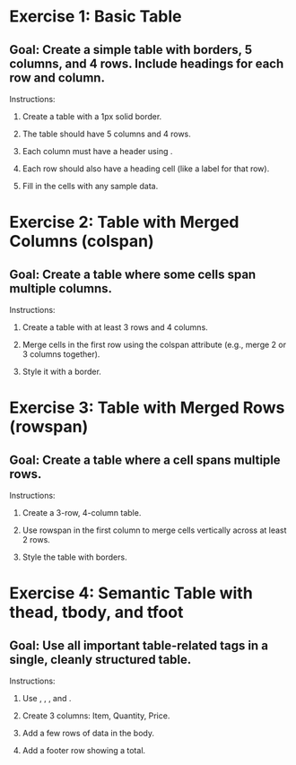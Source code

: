 # Exercise 1: Basic Table
## Goal: Create a simple table with borders, 5 columns, and 4 rows. Include headings for each row and column.

Instructions:

1. Create a table with a 1px solid border.

2. The table should have 5 columns and 4 rows.

3. Each column must have a header using <th>.

4. Each row should also have a heading cell (like a label for that row).

5. Fill in the cells with any sample data.

# Exercise 2: Table with Merged Columns (colspan)
## Goal: Create a table where some cells span multiple columns.

Instructions:

1. Create a table with at least 3 rows and 4 columns.

2. Merge cells in the first row using the colspan attribute (e.g., merge 2 or 3 columns together).

3. Style it with a border.

# Exercise 3: Table with Merged Rows (rowspan)
## Goal: Create a table where a cell spans multiple rows.

Instructions:

1. Create a 3-row, 4-column table.

2. Use rowspan in the first column to merge cells vertically across at least 2 rows.

3. Style the table with borders.

# Exercise 4: Semantic Table with thead, tbody, and tfoot
## Goal: Use all important table-related tags in a single, cleanly structured table.

Instructions:

1. Use <table>, <thead>, <tbody>, and <tfoot>.

2. Create 3 columns: Item, Quantity, Price.

3. Add a few rows of data in the body.

4. Add a footer row showing a total.